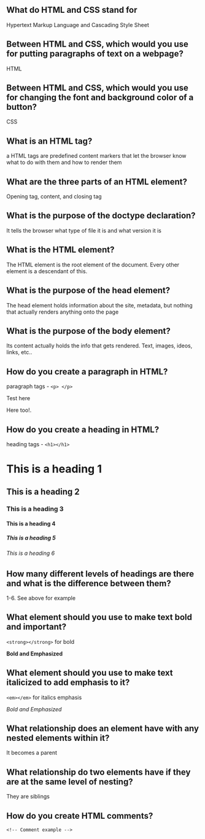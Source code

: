 ## What do HTML and CSS stand for
Hypertext Markup Language and Cascading Style Sheet

## Between HTML and CSS, which would you use for putting paragraphs of text on a webpage?
HTML

## Between HTML and CSS, which would you use for changing the font and background color of a button?
CSS

## What is an HTML tag?
a HTML tags are predefined content markers that let the browser know what to do with them and how to render them

## What are the three parts of an HTML element?
Opening tag, content, and closing tag

## What is the purpose of the doctype declaration?
It tells the browser what type of file it is and what version it is

## What is the HTML element?
The HTML element is the root element of the document. Every other element is a descendant of this.

## What is the purpose of the head element?
The head element holds information about the site, metadata, but nothing that actually renders anything onto the page

## What is the purpose of the body element?
Its content actually holds the info that gets rendered. Text, images, ideos, links, etc..

## How do you create a paragraph in HTML?
paragraph tags - `<p> </p>`
<p>Test here</p>
<p>Here too!.</p>

## How do you create a heading in HTML?
heading tags - `<h1></h1>`
<h1>This is a heading 1</h1>
<h2>This is a heading 2</h2>
<h3>This is a heading 3</h3>
<h4>This is a heading 4</h4>
<h5>This is a heading 5</h5>
<h6>This is a heading 6</h6>


## How many different levels of headings are there and what is the difference between them?
1-6. See above for example

## What element should you use to make text bold and important?
`<strong></strong>` for bold
<p><strong>Bold and Emphasized</strong></p>

## What element should you use to make text italicized to add emphasis to it?
`<em></em>` for italics emphasis
<p><em>Bold and Emphasized</em></p>

## What relationship does an element have with any nested elements within it?
It becomes a parent

## What relationship do two elements have if they are at the same level of nesting?
They are siblings

## How do you create HTML comments?
`<!-- Comment example -->`